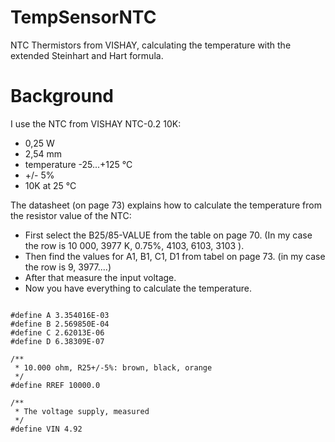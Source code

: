 TempSensorNTC
=============

NTC Thermistors from VISHAY, calculating the temperature with the extended Steinhart and Hart formula.

Background
==========

I use the NTC from VISHAY NTC-0.2 10K:

* 0,25 W
* 2,54 mm
* temperature -25...+125 °C
* +/- 5%
* 10K at 25 °C

The datasheet (on page 73) explains how to calculate the temperature from the resistor value
of the NTC:

* First select the B25/85-VALUE from the table on page 70. (In my case the row is 10 000, 3977 K, 0.75%, 4103, 6103, 3103 ).
* Then find the values for A1, B1, C1, D1 from tabel on page 73. (in my case the row is 9, 3977....)
* After that measure the input voltage.
* Now you have everything to calculate the temperature.


<pre><code>
#define A 3.354016E-03
#define B 2.569850E-04
#define C 2.62013E-06
#define D 6.38309E-07

/**
 * 10.000 ohm, R25+/-5%: brown, black, orange
 */
#define RREF 10000.0

/**
 * The voltage supply, measured
 */
#define VIN 4.92
</code></pre>

